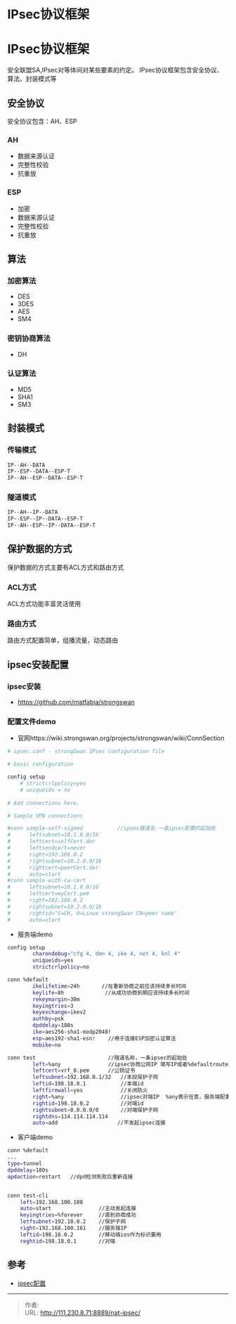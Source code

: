 # IPsec协议框架


<!--more-->
# IPsec协议框架
安全联盟SA,IPsec对等体间对某些要素的约定。
IPsec协议框架包含安全协议、算法、封装模式等

## 安全协议
安全协议包含：AH、ESP
### AH
- 数据来源认证
- 完整性校验
- 抗重放
### ESP
- 加密
- 数据来源认证
- 完整性校验
- 抗重放

## 算法
### 加密算法
- DES
- 3DES
- AES
- SM4

### 密钥协商算法
- DH

### 认证算法
- MD5
- SHA1
- SM3

## 封装模式
### 传输模式
```bash
IP--AH--DATA
IP--ESP--DATA--ESP-T
IP--AH--ESP--DATA--ESP-T
```
### 隧道模式
```bash
IP--AH--IP--DATA
IP--ESP--IP--DATA--ESP-T
IP--AH--ESP--IP--DATA--ESP-T
```

## 保护数据的方式
保护数据的方式主要有ACL方式和路由方式
### ACL方式
ACL方式功能丰富灵活使用

### 路由方式
路由方式配置简单，组播流量，动态路由

## ipsec安装配置
### ipsec安装
- https://github.com/matfabia/strongswan
### 配置文件demo
- 官网https://wiki.strongswan.org/projects/strongswan/wiki/ConnSection
```bash
# ipsec.conf - strongSwan IPsec configuration file

# basic configuration

config setup
	# strictcrlpolicy=yes
 	# uniqueids = no
 	
# Add connections here.

# Sample VPN connections

#conn sample-self-signed           //ipsec隧道名 一条ipsec配置的起始处
#      leftsubnet=10.1.0.0/16
#      leftcert=selfCert.der
#      leftsendcert=never
#      right=192.168.0.2
#      rightsubnet=10.2.0.0/16
#      rightcert=peerCert.der
#      auto=start
#conn sample-with-ca-cert
#      leftsubnet=10.1.0.0/16
#      leftcert=myCert.pem
#      right=192.168.0.2
#      rightsubnet=10.2.0.0/16
#      rightid="C=CH, O=Linux strongSwan CN=peer name"
#      auto=start

```

- 服务端demo
```bash
config setup
        charondebug="cfg 4, dmn 4, ike 4, net 4, knl 4"
        uniqueids=yes
        strictcrlpolicy=no

conn %default
        ikelifetime=24h       //在重新协商之前应该持续多长时间
        keylife=8h             //从成功协商到期应该持续多长时间
        rekeymargin=30m
        keyingtries=3
        keyexchange=ikev2
        authby=psk
        dpddelay=180s
        ike=aes256-sha1-modp2048!
        esp=aes192-sha1-esn!    //用于连接ESP加密认证算法
        mobike=no

conn test                       //隧道名称，一条ipsec的起始处
        left=%any               //ipsec协商公网IP 填写IP或者%defaultroute
        leftcert=vrf_0.pem      //公钥证书
        leftsubnet=192.168.0.1/32   //本段保护子网
        leftid=198.18.0.1           //本端id
        leftfirewall=yes            //关闭防火
        right=%any                  //ipsec对端IP  %any表示任意，服务端配置为%any
        rightid=198.18.0.2          //对端id
        rightsubnet=0.0.0.0/0       //对端保护子网
        rightdns=114.114.114.114 
        auto=add                   //不发起ipsec连接
```

- 客户端demo
```bash
conn %default
...
type=tunnel
dpddelay=180s
apdaction=restart   //dpd检测失败后重新连接


conn test-cli
    left=192.168.100.180
    auto=start               //主动发起连接
    keyingtries=%forever     //直到协商成功
    letfsubnet=192.18.0.2    //保护子网
    right=192.168.100.161    //服务端IP
    leftid=198.18.0.2        //移动端ios作为标识要用
    reghtid=198.18.0.1       //对端


```


## 参考
- [ipsec配置](https://blog.csdn.net/jkwanga/article/details/109621684)


---

> 作者:   
> URL: http://111.230.8.71:8889/nat-ipsec/  

